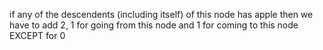 if any of the descendents (including itself) of this node has apple then we have to add 2,
1 for going from this node and 1 for coming to this node
EXCEPT for 0